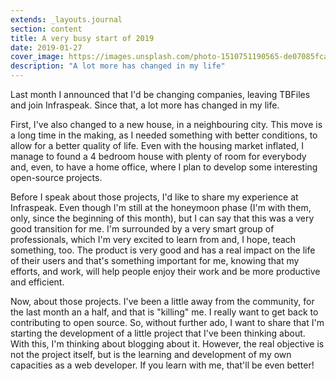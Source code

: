 ```yaml
---
extends: _layouts.journal
section: content
title: A very busy start of 2019
date: 2019-01-27
cover_image: https://images.unsplash.com/photo-1510751190565-de07085fcad6?ixlib=rb-1.2.1&ixid=eyJhcHBfaWQiOjEyMDd9&auto=format&fit=crop&w=2088&q=80
description: "A lot more has changed in my life"
---
```


Last month I announced that I'd be changing companies, leaving TBFiles and join Infraspeak. Since that, a lot more has changed in my life.

First, I've also changed to a new house, in a neighbouring city. This move is a long time in the making, as I needed something with better conditions, to allow for a better quality of life. Even with the housing market inflated, I manage to found a 4 bedroom house with plenty of room for everybody and, even, to have a home office, where I plan to develop some interesting open-source projects.

Before I speak about those projects, I'd like to share my experience at Infraspeak. Even though I'm still at the honeymoon phase (I'm with them, only, since the beginning of this month), but I can say that this was a very good transition for me. I'm surrounded by a very smart group of professionals, which I'm very excited to learn from and, I hope, teach something, too. The product is very good and has a real impact on the life of their users and that's something important for me, knowing that my efforts, and work, will help people enjoy their work and be more productive and efficient.

Now, about those projects. I've been a little away from the community, for the last month an a half, and that is "killing" me. I really want to get back to contributing to open source. So, without further ado, I want to share that I'm starting the development of a little project that I've been thinking about. With this, I'm thinking about blogging about it. However, the real objective is not the project itself, but is the learning and development of my own capacities as a web developer. If you learn with me, that'll be even better!
